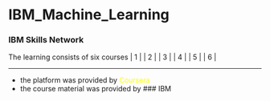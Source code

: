 # IBM_Machine_Learning
### IBM Skills Network

The learning consists of six courses
| 1 |   | 2 |   | 3 |   | 4 |   | 5 |   | 6 | 

---------------------------------------------

- the platform was provided by <font color="yellow"> Coursera </font>
- the course material was provided by ### IBM
